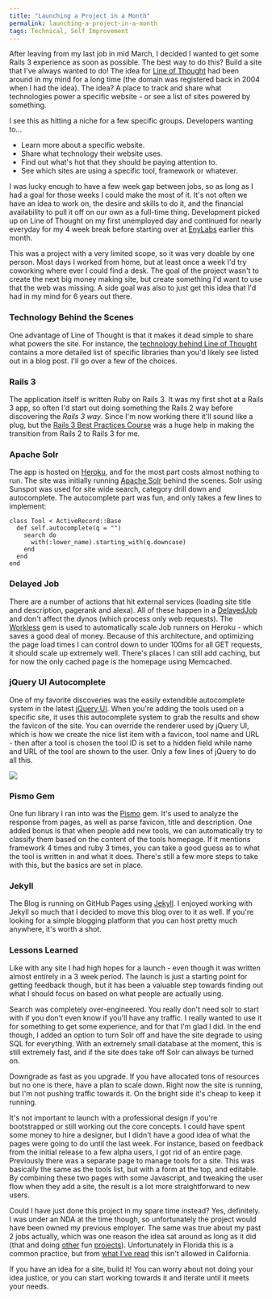 ```yaml
---
title: "Launching a Project in a Month"
permalink: launching-a-project-in-a-month
tags: Technical, Self Improvement
---
```


After leaving from my last job in mid March, I decided I wanted to get some Rails 3 experience as soon as possible. The best way to do this? Build a site that I've always wanted to do! The idea for [Line of Thought](http://lineofthought.com/) had been around in my mind for a long time (the domain was registered back in 2004 when I had the idea). The idea? A place to track and share what technologies power a specific website - or see a list of sites powered by something.

I see this as hitting a niche for a few specific groups. Developers wanting to…

-   Learn more about a specific website.
-   Share what technology their website uses.
-   Find out what's hot that they should be paying attention to.
-   See which sites are using a specific tool, framework or whatever.

I was lucky enough to have a few week gap between jobs, so as long as I had a goal for those weeks I could make the most of it. It's not often we have an idea to work on, the desire and skills to do it, and the financial availability to pull it off on our own as a full-time thing. Development picked up on Line of Thought on my first unemployed day and continued for nearly everyday for my 4 week break before starting over at [EnyLabs](http://envylabs.com/) earlier this month.

This was a project with a very limited scope, so it was very doable by one person. Most days I worked from home, but at least once a week I'd try coworking where ever I could find a desk. The goal of the project wasn't to create the next big money making site, but create something I'd want to use that the web was missing. A side goal was also to just get this idea that I'd had in my mind for 6 years out there.

### Technology Behind the Scenes

One advantage of Line of Thought is that it makes it dead simple to share what powers the site. For instance, the [technology behind Line of Thought](http://lineofthought.com/sites/lineofthought) contains a more detailed list of specific libraries than you'd likely see listed out in a blog post. I'll go over a few of the choices.

### Rails 3

The application itself is written Ruby on Rails 3. It was my first shot at a Rails 3 app, so often I'd start out doing something the Rails 2 way before discovering the *Rails 3 way*. Since I'm now working there it'll sound like a plug, but the [Rails 3 Best Practices Course](http://www.codeschool.com/courses/rails-best-practices) was a huge help in making the transition from Rails 2 to Rails 3 for me.

### Apache Solr

The app is hosted on [Heroku](http://lineofthought.com/tools/heroku), and for the most part costs almost nothing to run. The site was initially running [Apache Solr](http://lineofthought.com/tools/apache-solr) behind the scenes. Solr using Sunspot was used for site wide search, category drill down and autocomplete. The autocomplete part was fun, and only takes a few lines to implement:

```
class Tool < ActiveRecord::Base
  def self.autocomplete(q = "")
    search do
      with(:lower_name).starting_with(q.downcase)
    end
  end
end
```

### Delayed Job

There are a number of actions that hit external services (loading site title and description, pagerank and alexa). All of these happen in a [DelayedJob](http://lineofthought.com/tools/delayedjob) and don't affect the dynos (which process only web requests). The [Workless](https://github.com/lostboy/workless) gem is used to automatically scale Job runners on Heroku - which saves a good deal of money. Because of this architecture, and optimizing the page load times I can control down to under 100ms for all GET requests, it should scale up extremely well. There's places I can still add caching, but for now the only cached page is the homepage using Memcached.

### jQuery UI Autocomplete

One of my favorite discoveries was the easily extendible autocomplete system in the latest [jQuery UI](http://jqueryui.com/demos/autocomplete/). When you're adding the tools used on a specific site, it uses this autocomplete system to grab the results and show the favicon of the site. You can override the renderer used by jQuery UI, which is how we create the nice list item with a favicon, tool name and URL - then after a tool is chosen the tool ID is set to a hidden field while name and URL of the tool are shown to the user. Only a few lines of jQuery to do all this.

![]({{site.url}}/media/screenshots/lineofthought-autocomplete.png)

### Pismo Gem

One fun library I ran into was the [Pismo](https://github.com/peterc/pismo) gem. It's used to analyze the response from pages, as well as parse favicon, title and description. One added bonus is that when people add new tools, we can automatically try to classify them based on the content of the tools homepage. If it mentions framework 4 times and ruby 3 times, you can take a good guess as to what the tool is written in and what it does. There's still a few more steps to take with this, but the basics are set in place.

### Jekyll

The Blog is running on GitHub Pages using [Jekyll](https://github.com/mojombo/jekyll). I enjoyed working with Jekyll so much that I decided to move this blog over to it as well. If you're looking for a simple blogging platform that you can host pretty much anywhere, it's worth a shot.

### Lessons Learned

Like with any site I had high hopes for a launch - even though it was written almost entirely in a 3 week period. The launch is just a starting point for getting feedback though, but it has been a valuable step towards finding out what I should focus on based on what people are actually using.

Search was completely over-engineered. You really don't need solr to start with if you don't even know if you'll have any traffic. I really wanted to use it for something to get some experience, and for that I'm glad I did. In the end though, I added an option to turn Solr off and have the site degrade to using SQL for everything. With an extremely small database at the moment, this is still extremely fast, and if the site does take off Solr can always be turned on.

Downgrade as fast as you upgrade. If you have allocated tons of resources but no one is there, have a plan to scale down. Right now the site is running, but I'm not pushing traffic towards it. On the bright side it's cheap to keep it running.

It's not important to launch with a professional design if you're bootstrapped or still working out the core concepts. I could have spent some money to hire a designer, but I didn't have a good idea of what the pages were going to do until the last week. For instance, based on feedback from the initial release to a few alpha users, I got rid of an entire page. Previously there was a separate page to manage tools for a site. This was basically the same as the tools list, but with a form at the top, and editable. By combining these two pages with some Javascript, and tweaking the user flow when they add a site, the result is a lot more straightforward to new users.

Could I have just done this project in my spare time instead? Yes, definitely. I was under an NDA at the time though, so unfortunately the project would have been owned my previous employer. The same was true about my past 2 jobs actually, which was one reason the idea sat around as long as it did (that and doing [other](http://arcadefly.com) fun [projects](http://moviefly.org)). Unfortunately in Florida this is a common practice, but from [what I've read](http://answers.onstartups.com/questions/19422/if-im-working-at-a-company-do-they-have-intellectual-property-rights-to-the-stu) this isn't allowed in California.

If you have an idea for a site, build it! You can worry about not doing your idea justice, or you can start working towards it and iterate until it meets your needs.
